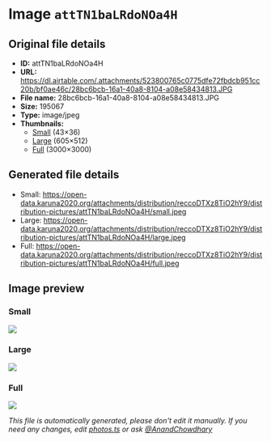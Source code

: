 # Image `attTN1baLRdoNOa4H`

## Original file details

- **ID:** attTN1baLRdoNOa4H
- **URL:** https://dl.airtable.com/.attachments/523800765c0775dfe72fbdcb951cc20b/bf0ae46c/28bc6bcb-16a1-40a8-8104-a08e58434813.JPG
- **File name:** 28bc6bcb-16a1-40a8-8104-a08e58434813.JPG
- **Size:** 195067
- **Type:** image/jpeg
- **Thumbnails:**
  - [Small](https://dl.airtable.com/.attachmentThumbnails/eb1f1bd167c363300f530806ef9871af/465254de) (43×36)
  - [Large](https://dl.airtable.com/.attachmentThumbnails/41293d44770a08a60ecefd152315b170/eb58a80c) (605×512)
  - [Full](https://dl.airtable.com/.attachmentThumbnails/5941282ef2178ae9e0070f2b838d68bd/3499cfa9) (3000×3000)

## Generated file details

- Small: https://open-data.karuna2020.org/attachments/distribution/reccoDTXz8TiO2hY9/distribution-pictures/attTN1baLRdoNOa4H/small.jpeg
- Large: https://open-data.karuna2020.org/attachments/distribution/reccoDTXz8TiO2hY9/distribution-pictures/attTN1baLRdoNOa4H/large.jpeg
- Full: https://open-data.karuna2020.org/attachments/distribution/reccoDTXz8TiO2hY9/distribution-pictures/attTN1baLRdoNOa4H/full.jpeg

## Image preview

### Small

![](https://open-data.karuna2020.org/attachments/distribution/reccoDTXz8TiO2hY9/distribution-pictures/attTN1baLRdoNOa4H/small.jpeg)

### Large

![](https://open-data.karuna2020.org/attachments/distribution/reccoDTXz8TiO2hY9/distribution-pictures/attTN1baLRdoNOa4H/large.jpeg)

### Full

![](https://open-data.karuna2020.org/attachments/distribution/reccoDTXz8TiO2hY9/distribution-pictures/attTN1baLRdoNOa4H/full.jpeg)

_This file is automatically generated, please don't edit it manually. If you need any changes, edit [photos.ts](/photos.ts) or ask [@AnandChowdhary](https://github.com/AnandChowdhary)_
